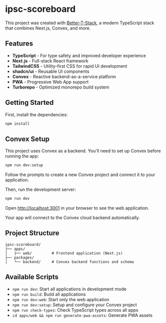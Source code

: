 # ipsc-scoreboard

This project was created with [Better-T-Stack](https://github.com/AmanVarshney01/create-better-t-stack), a modern TypeScript stack that combines Next.js, Convex, and more.

## Features

- **TypeScript** - For type safety and improved developer experience
- **Next.js** - Full-stack React framework
- **TailwindCSS** - Utility-first CSS for rapid UI development
- **shadcn/ui** - Reusable UI components
- **Convex** - Reactive backend-as-a-service platform
- **PWA** - Progressive Web App support
- **Turborepo** - Optimized monorepo build system

## Getting Started

First, install the dependencies:

```bash
npm install
```

## Convex Setup

This project uses Convex as a backend. You'll need to set up Convex before running the app:

```bash
npm run dev:setup
```

Follow the prompts to create a new Convex project and connect it to your application.

Then, run the development server:

```bash
npm run dev
```

Open [http://localhost:3001](http://localhost:3001) in your browser to see the web application.

Your app will connect to the Convex cloud backend automatically.



## Project Structure

```
ipsc-scoreboard/
├── apps/
│   ├── web/         # Frontend application (Next.js)
├── packages/
│   └── backend/     # Convex backend functions and schema

```

## Available Scripts

- `npm run dev`: Start all applications in development mode
- `npm run build`: Build all applications
- `npm run dev:web`: Start only the web application
- `npm run dev:setup`: Setup and configure your Convex project
- `npm run check-types`: Check TypeScript types across all apps
- `cd apps/web && npm run generate-pwa-assets`: Generate PWA assets
